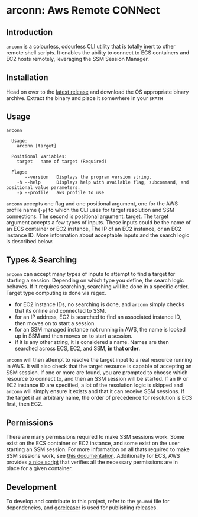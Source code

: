 arconn: Aws Remote CONNect
===

## Introduction
`arconn` is a colourless, odourless CLI utility that is totally inert to other remote shell scripts. It enables the ability to connect to ECS containers and EC2 hosts remotely, leveraging the SSM Session Manager.

## Installation
Head on over to the [latest release](https://github.com/RueLaLa/arconn/releases/latest) and download the OS appropriate binary archive. Extract the binary and place it somewhere in your `$PATH`

## Usage
```
arconn

  Usage:
    arconn [target]

  Positional Variables:
    target   name of target (Required)

  Flags:
       --version   Displays the program version string.
    -h --help      Displays help with available flag, subcommand, and positional value parameters.
    -p --profile   aws profile to use
```

`arconn` accepts one flag and one positional argument, one for the AWS profile name (`-p`) to which the CLI uses for target resolution and SSM connections. The second is positional argument: target. The target argument accepts a few types of inputs. These inputs could be the name of an ECS container or EC2 instance, The IP of an EC2 instance, or an EC2 instance ID. More information about acceptable inputs and the search logic is described below.

## Types & Searching
`arconn` can accept many types of inputs to attempt to find a target for starting a session. Depending on which type you define, the search logic behaves. If it requires searching, searching will be done in a specific order. Target type computing is done via regex.

- for EC2 instance IDs, no searching is done, and `arconn` simply checks that its online and connected to SSM.
- for an IP address, EC2 is searched to find an associated instance ID, then moves on to start a session.
- for an SSM managed instance not running in AWS, the name is looked up in SSM and then moves on to start a session.
- if it is any other string, it is considered a name. Names are then searched across ECS, EC2, and SSM, __in that order__.

`arconn` will then attempt to resolve the target input to a real resource running in AWS. It will also check that the target resource is capable of accepting an SSM session. If one or more are found, you are prompted to choose which resource to connect to, and then an SSM session will be started. If an IP or EC2 instance ID are specified, a lot of the resolution logic is skipped and `arconn` will simply ensure it exists and that it can receive SSM sessions. If the target it an arbitrary name, the order of precedence for resolution is ECS first, then EC2.

## Permissions
There are many permissions required to make SSM sessions work. Some exist on the ECS container or EC2 instance, and some exist on the user starting an SSM session. For more information on all thats required to make SSM sessions work, see [this documentation](https://docs.aws.amazon.com/systems-manager/latest/userguide/session-manager-getting-started.html). Additionally for ECS, AWS provides [a nice script](https://github.com/aws-containers/amazon-ecs-exec-checker) that verifies all the necessary permissions are in place for a given container.

## Development
To develop and contribute to this project, refer to the `go.mod` file for dependencies, and [goreleaser](https://goreleaser.com/) is used for publishing releases.
